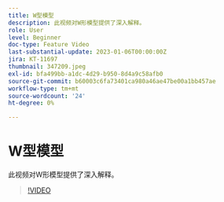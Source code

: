 ```yaml
---
title: W型模型
description: 此视频对W形模型提供了深入解释。
role: User
level: Beginner
doc-type: Feature Video
last-substantial-update: 2023-01-06T00:00:00Z
jira: KT-11697
thumbnail: 347209.jpeg
exl-id: bfa499bb-a1dc-4d29-b950-8d4a9c58afb0
source-git-commit: b60003c6fa73401ca980a46ae47be00a1bb457ae
workflow-type: tm+mt
source-wordcount: '24'
ht-degree: 0%

---
```


# W型模型

此视频对W形模型提供了深入解释。

>[!VIDEO](https://video.tv.adobe.com/v/347209/?quality=12&learn=on)
